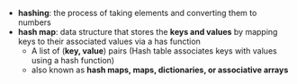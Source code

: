 - **hashing**: the process of taking elements and converting them to numbers
- **hash map**: data structure that stores the **keys and values** by mapping keys to their associated values via a has function
	- A list of (**key, value**) pairs (Hash table associates keys with values using a hash function)
	- also known as **hash maps, maps, dictionaries, or associative arrays**

